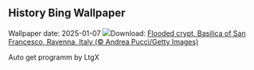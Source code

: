 ## History Bing Wallpaper
Wallpaper date: 2025-01-07
![](https://www.bing.com/th?id=OHR.RavennaBasilica_EN-GB7069955288_UHD.jpg&w=1000)Download: [Flooded crypt, Basilica of San Francesco, Ravenna, Italy (© Andrea Pucci/Getty Images)](https://www.bing.com/th?id=OHR.RavennaBasilica_EN-GB7069955288_UHD.jpg)

Auto get programm by LtgX
